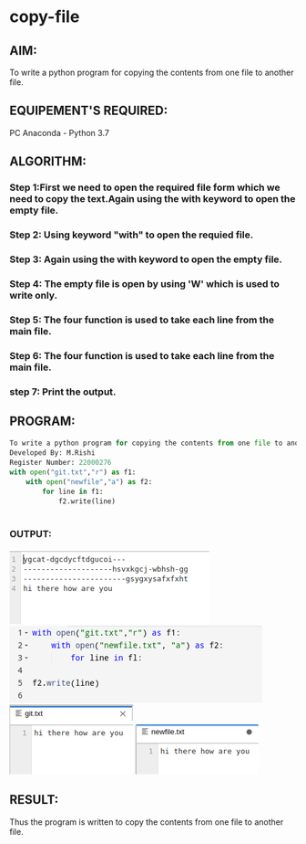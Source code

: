 # copy-file
## AIM:
To write a python program for copying the contents from one file to another file.
## EQUIPEMENT'S REQUIRED: 
PC
Anaconda - Python 3.7
## ALGORITHM: 
### Step 1:First we need to open the required file form which we need to copy the text.Again using the with keyword to open the empty file. 

### Step 2: Using keyword "with" to open the requied file.
 
### Step 3: Again using the with keyword to open the empty file. 

### Step 4: The empty file is open by using 'W' which is used to write only.

### Step 5: The four function is used to take each line from the main file.

### Step 6: The four function is used to take each line from the main file.

### step 7: Print the output.

## PROGRAM:
```python
To write a python program for copying the contents from one file to another file.
Developed By: M.Rishi
Register Number: 22000276
with open("git.txt","r") as f1:
    with open("newfile","a") as f2:
        for line in f1:
            f2.write(line)
            
```

### OUTPUT:
![OUTPUT](/ghu.png)
![OUTPUT](/Screenshot%20from%202022-10-14%2010-47-39.png)
![OUTPUT](/pli.png)
![OUTPUT](/Screenshot%20from%202022-10-14%2010-44-47.png)



## RESULT:
Thus the program is written to copy the contents from one file to another file.
